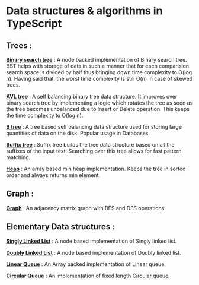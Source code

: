 # Data structures & algorithms in TypeScript


## Trees : 

[**Binary search tree**](https://github.com/ajaythapliyal/data-structure-algorithms/blob/main/src/tree/binarySearchTree.ts) : A node backed implementation of Binary search tree. BST helps with storage of data in such a manner that for each comparision search space is divided by half thus bringing down time complexity to O(log n). Having said that, the worst time complexity is still O(n) in case of skewed trees. 

[**AVL tree**](https://github.com/ajaythapliyal/data-structure-algorithms/blob/main/src/tree/avlTree.ts) : A self balancing binary tree data structure. It improves over binary search tree by implementing a logic which rotates the tree as soon as the tree becomes unbalanced due to Insert or Delete operation. This keeps the time complexity to O(log n).

[**B tree**](https://github.com/ajaythapliyal/data-structure-algorithms/blob/main/src/tree/bTree.ts) : A tree based self balancing data structure used for storing large quantities of data on the disk. Popular usage in Databases.

[**Suffix tree**](https://github.com/ajaythapliyal/data-structure-algorithms/blob/main/src/tree/heap.ts) : Suffix tree builds the tree data structure based on all the suffixes of the input text. Searching over this tree allows for fast pattern matching.

[**Heap**](https://github.com/ajaythapliyal/data-structure-algorithms/blob/main/src/tree/heap.ts) : An array based min heap implementation. Keeps the tree in sorted order and always returns min element.


## Graph :

[**Graph**](https://github.com/ajaythapliyal/data-structure-algorithms/blob/main/src/tree/suffixTree.ts) : An adjacency matrix graph with BFS and DFS operations.


## Elementary Data structures : 

[**Singly Linked List**](https://github.com/ajaythapliyal/data-structure-algorithms/blob/main/src/linkedList/singlyLinkedList.ts) : A node based implementation of Singly linked list.

[**Doubly Linked List**](https://github.com/ajaythapliyal/data-structure-algorithms/blob/main/src/linkedList/doublyLinkedList.ts) : A node based implementation of Doubly linked list.

[**Linear Queue**](https://github.com/ajaythapliyal/data-structure-algorithms/blob/main/src/queue/LinearArrayQueue.ts) : An Array backed implementation of Linear queue.

[**Circular Queue**](https://github.com/ajaythapliyal/data-structure-algorithms/blob/main/src/queue/CircularArrayQueue.ts) : An implementation of fixed length Circular queue.
